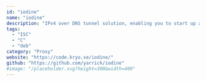 ```yaml
---
id: "iodine"
name: "iodine"
description: "IPv4 over DNS tunnel solution, enabling you to start up a socks5 proxy listener."
tags:
  - "ISC"
  - "C"
  - "deb"
category: "Proxy"
website: "https://code.kryo.se/iodine/"
github: "https://github.com/yarrick/iodine"
#image: "/placeholder.svg?height=300&width=400"
---
```


